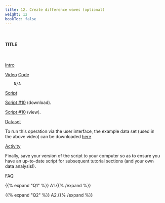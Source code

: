 ```yaml
---
title: 12. Create difference waves (optional)
weight: 12
bookToc: false
---
```

<br>

#### TITLE
<br>

<u> Intro</u>



<u> Video</u>
<u> Code</u>

        N/A

<u> Script</u>

 [Script #10](/erp/files/script_10.zip) (download).

 [Script #10](/erp/files/script_10.m) (view).

<u> Dataset</u>

To run this operation via the user interface, the example data set (used in the above video) can be downloaded [here]()

<u> Activity</u>

Finally, save your version of the script to your computer so as to ensure you have an up-to-date script for subsequent tutorial sections (and your own data analysis!).

<u>FAQ</u>

{{% expand "Q1" %}}
A1.{{% /expand %}}

{{% expand "Q2" %}}
A2.{{% /expand %}}
